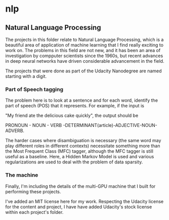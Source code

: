 # nlp
## Natural Language Processing

The projects in this folder relate to Natural Language Processing,
which is a beautiful area of application of machine learning that I
find really exciting to work on.  The problems in this field are not
new, and it has been an area of investigation by compputer scientists
since the 1960s, but recent advances in deep neural networks have
driven considerable advancement in the field.

The projects that were done as part
of the Udacity Nanodegree are named starting with a digit.

### Part of Speech tagging

The problem here is to look at a sentence and for each word, identify
the part of speech (POS) that it represents.  For example, if the
input is

"My friend ate the delicious cake quickly", the output should be

PRONOUN - NOUN - VERB -DETERMINANT(article)-ADJECTIVE-NOUN-ADVERB.

The harder cases where disambiguation is necessary (the same word may
play different roles in different contexts) necessitate something more
than the Most Frequent Class (MFC) tagger, although the MFC tagger is
still useful as a baseline.  Here, a Hidden Markov Model is used and
various regularizations are used to deal with the problem of data
sparsity.


### The machine
Finally, I'm including the details of the multi-GPU machine that I built for performing these projects.  

I've added an MIT license here for my work.  Respecting the Udacity
license for the content and project, I have have added Udacity's stock
license within each project's folder.

